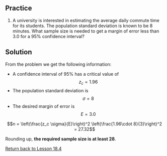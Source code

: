 <head>
<script src="https://polyfill.io/v3/polyfill.min.js?features=es6"></script>
<script id="MathJax-script" async src="https://cdn.jsdelivr.net/npm/mathjax@3/es5/tex-mml-chtml.js"></script>
</head>

## Practice
1. A university is interested in estimating the average daily commute time for its students. The population standard deviation is known to be 8 minutes. What sample size is needed to get a margin of error less than 3.0 for a 95% confidence interval?

## Solution
From the problem we get the following information:
* A confidence interval of 95% has a critical value of $$z_c = 1.96$$
* The population standard deviation is $$\sigma=8$$
* The desired margin of error is $$E = 3.0$$

$$n = \left(\frac{z_c \sigma}{E}\right)^2 \left(\frac{1.96\cdot 8}{3}\right)^2 = 27.32$$

Rounding up, __the required sample size is at least 28__.

[Return back to Lesson 18.4](../18_4_FindingN.md#practice)